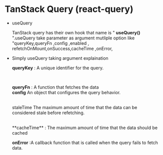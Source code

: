 # TanStack Query (react-query)

 * useQuery 

    TanStack query has their own hook that name is " **useQuery()** ".useQuery take parameter as argument mutliple option like "queryKey,queryFn ,config ,enabled , refetchOnMount,onSuccess,cacheTime ,onError,


* Simply useQuery taking argument explaination
	                                 	              
    **queryKey** :     A unique identifier for the query.                 
 
    <br>

    **queryFn**	 :     A function that fetches the data 
    <br>
    **config**	      An object that configures the query behavior.	      
    <br>

    staleTime         The maximum amount of time that the data can be <br>
                      considered stale before refetching.                     

    <br>
    **cacheTime** :  The maximum amount of time that the data should be cached                                                        

    **onError**	  :A callback function that is called when the query fails to fetch data.














